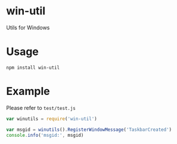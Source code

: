 # win-util

Utils for Windows

# Usage

```
npm install win-util
```

# Example

Please refer to `test/test.js`

```javascript
var winutils = require('win-util')

var msgid = winutils().RegisterWindowMessage('TaskbarCreated')
console.info('msgid:', msgid)
```